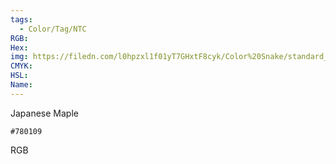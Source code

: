 ```yaml
---
tags:
  - Color/Tag/NTC
RGB:
Hex:
img: https://filedn.com/l0hpzxl1f01yT7GHxtF8cyk/Color%20Snake/standard_csv_to_svg/%23/780109.svg
CMYK:
HSL:
Name:
---
```

Japanese Maple
```palette
#780109
```
RGB
